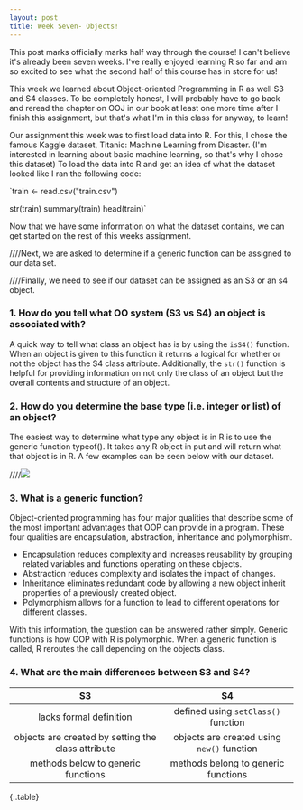 ```yaml
---
layout: post
title: Week Seven- Objects!
---
```


This post marks officially marks half way through the course! I can't believe it's already been seven weeks. I've really enjoyed learning R so far and am so excited to see what the second half of this course has in store for us!

This week we learned about Object-oriented Programming in R as well S3 and S4 classes. To be completely honest, I will probably have to go back and reread the chapter on OOJ in our book at least one more time after I finish this assignment, but that's what I'm in this class for anyway, to learn!

Our assignment this week was to first load data into R. For this, I chose the famous Kaggle dataset, Titanic: Machine Learning from Disaster. (I'm interested in learning about basic machine learning, so that's why I chose this dataset) To load the data into R and get an idea of what the dataset looked like I ran the following code:

`train <- read.csv("train.csv")

str(train)
summary(train)
head(train)`

Now that we have some information on what the dataset contains, we can get started on the rest of this weeks assignment.

////Next, we are asked to determine if a generic function can be assigned to our data set.

////Finally, we need to see if our dataset can be assigned as an S3 or an s4 object.

### 1. How do you tell what OO system (S3 vs S4) an object is associated with?

A quick way to tell what class an object has is by using the `isS4()` function. When an object is given to this function it returns a logical for whether or not the object has the S4 class attribute. Additionally, the `str()` function is helpful for providing information on not only the class of an object but the overall contents and structure of an object.

### 2. How do you determine the base type (i.e. integer or list) of an object?

The easiest way to determine what type any object is in R is to use the generic function typeof(). It takes any R object in put and will return what that object is in R. A few examples can be seen below with our dataset.

////![](www)

### 3. What is a generic function?

Object-oriented programming has four major qualities that describe some of the most important advantages that OOP can provide in a program. These four qualities are encapsulation, abstraction, inheritance and polymorphism.

+ Encapsulation reduces complexity and increases reusability by grouping related variables and functions operating on these objects.
+ Abstraction reduces complexity and isolates the impact of changes.
+ Inheritance eliminates redundant code by allowing a new object inherit properties of a previously created object.
+ Polymorphism allows for a function to lead to different operations for different classes.

With this information, the question can be answered rather simply. Generic functions is how OOP with R is polymorphic. When a generic function is called, R reroutes the call depending on the objects class.

### 4. What are the main differences between S3 and S4?

| S3     | S4     |
|:------:|:------:|
| lacks formal definition | defined using `setClass()` function|
| objects are created by setting the class attribute| objects are created using `new()` function|
| methods below to generic functions| methods belong to generic functions|
{:.table}
